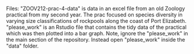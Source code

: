 Files:
"ZOOV212-prac-4-data" is data in an excel file from an old Zoology practical from my second year. The prac focused on species diversity in varying size classifications of rockpools along the coast of Port Elizabeth.
"please_work" is an Rstudio file that contains the tidy data of the practical which was then plotted into a bar graph. Note, ignore the "please_work" in the main section of the repository. Instead open "please_work" inside the "data" folder. 

